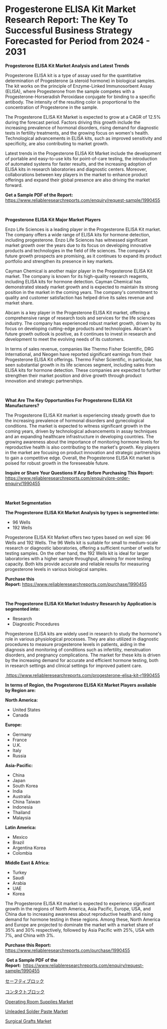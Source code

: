 <p><h1>Progesterone ELISA Kit Market Research Report: The Key To Successful Business Strategy Forecasted for Period from 2024 - 2031</h1></p><p><strong>Progesterone ELISA Kit Market Analysis and Latest Trends</strong></p>
<p><p>Progesterone ELISA kit is a type of assay used for the quantitative determination of Progesterone (a steroid hormone) in biological samples. The kit works on the principle of Enzyme-Linked Immunosorbent Assay (ELISA), where Progesterone from the sample competes with a Progesterone-Horseradish Peroxidase conjugate for binding to a specific antibody. The intensity of the resulting color is proportional to the concentration of Progesterone in the sample.</p><p>The Progesterone ELISA Kit Market is expected to grow at a CAGR of 12.5% during the forecast period. Factors driving this growth include the increasing prevalence of hormonal disorders, rising demand for diagnostic tests in fertility treatments, and the growing focus on women's health. Technological advancements in ELISA kits, such as improved sensitivity and specificity, are also contributing to market growth.</p><p>Latest trends in the Progesterone ELISA Kit Market include the development of portable and easy-to-use kits for point-of-care testing, the introduction of automated systems for faster results, and the increasing adoption of ELISA kits in research laboratories and diagnostic centers. Moreover, collaborations between key players in the market to enhance product offerings and expand their global presence are also driving the market forward.</p></p>
<p><strong>Get a Sample PDF of the Report:&nbsp;</strong> <a href="https://www.reliableresearchreports.com/enquiry/request-sample/1990455">https://www.reliableresearchreports.com/enquiry/request-sample/1990455</a></p>
<p>&nbsp;</p>
<p><strong>Progesterone ELISA Kit Major Market Players</strong></p>
<p><p>Enzo Life Sciences is a leading player in the Progesterone ELISA Kit market. The company offers a wide range of ELISA kits for hormone detection, including progesterone. Enzo Life Sciences has witnessed significant market growth over the years due to its focus on developing innovative products and technologies in the field of life sciences. The company's future growth prospects are promising, as it continues to expand its product portfolio and strengthen its presence in key markets.</p><p>Cayman Chemical is another major player in the Progesterone ELISA Kit market. The company is known for its high-quality research reagents, including ELISA kits for hormone detection. Cayman Chemical has demonstrated steady market growth and is expected to maintain its strong position in the market in the coming years. The company's commitment to quality and customer satisfaction has helped drive its sales revenue and market share.</p><p>Abcam is a key player in the Progesterone ELISA Kit market, offering a comprehensive range of research tools and services for the life sciences industry. The company has experienced robust market growth, driven by its focus on developing cutting-edge products and technologies. Abcam's future growth outlook is positive, as it continues to invest in research and development to meet the evolving needs of its customers.</p><p>In terms of sales revenue, companies like Thermo Fisher Scientific, DRG International, and Neogen have reported significant earnings from their Progesterone ELISA Kit offerings. Thermo Fisher Scientific, in particular, has seen substantial growth in its life sciences segment, including sales from ELISA kits for hormone detection. These companies are expected to further strengthen their market position and drive growth through product innovation and strategic partnerships.</p></p>
<p>&nbsp;</p>
<p><strong>What Are The Key Opportunities For Progesterone ELISA Kit Manufacturers?</strong></p>
<p><p>The Progesterone ELISA Kit market is experiencing steady growth due to the increasing prevalence of hormonal disorders and gynecological conditions. The market is expected to witness significant growth in the coming years, driven by technological advancements in assay techniques and an expanding healthcare infrastructure in developing countries. The growing awareness about the importance of monitoring hormone levels for reproductive health is also contributing to the market's growth. Key players in the market are focusing on product innovation and strategic partnerships to gain a competitive edge. Overall, the Progesterone ELISA Kit market is poised for robust growth in the foreseeable future.</p></p>
<p><strong>Inquire or Share Your Questions If Any Before Purchasing This Report:</strong> <a href="https://www.reliableresearchreports.com/enquiry/pre-order-enquiry/1990455">https://www.reliableresearchreports.com/enquiry/pre-order-enquiry/1990455</a></p>
<p>&nbsp;</p>
<p><strong>Market Segmentation</strong></p>
<p><strong>The Progesterone ELISA Kit Market Analysis by types is segmented into:</strong></p>
<p><ul><li>96 Wells</li><li>192 Wells</li></ul></p>
<p><p>Progesterone ELISA Kit Market offers two types based on well size: 96 Wells and 192 Wells. The 96 Wells kit is suitable for small to medium-scale research or diagnostic laboratories, offering a sufficient number of wells for testing samples. On the other hand, the 192 Wells kit is ideal for larger laboratories with a higher sample throughput, allowing for more testing capacity. Both kits provide accurate and reliable results for measuring progesterone levels in various biological samples.</p></p>
<p><strong>Purchase this Report:&nbsp;</strong><a href="https://www.reliableresearchreports.com/purchase/1990455">https://www.reliableresearchreports.com/purchase/1990455</a></p>
<p>&nbsp;</p>
<p><strong>The Progesterone ELISA Kit Market Industry Research by Application is segmented into:</strong></p>
<p><ul><li>Research</li><li>Diagnostic Procedures</li></ul></p>
<p><p>Progesterone ELISA kits are widely used in research to study the hormone's role in various physiological processes. They are also utilized in diagnostic procedures to measure progesterone levels in patients, aiding in the diagnosis and monitoring of conditions such as infertility, menstruation disorders, and pregnancy complications. The market for these kits is driven by the increasing demand for accurate and efficient hormone testing, both in research settings and clinical settings for improved patient care.</p></p>
<p><a href="https://www.reliableresearchreports.com/progesterone-elisa-kit-r1990455">&nbsp;https://www.reliableresearchreports.com/progesterone-elisa-kit-r1990455</a></p>
<p><strong>In terms of Region, the Progesterone ELISA Kit Market Players available by Region are:</strong></p>
<p>
    <p> <strong> North America: </strong>
        <ul>
            <li>United States</li>
            <li>Canada</li>
        </ul>
        </p> 
    <p> <strong> Europe: </strong>
        <ul>
            <li>Germany</li>
            <li>France</li>
            <li>U.K.</li>
            <li>Italy</li>
            <li>Russia</li>
        </ul>
        </p> 
    <p> <strong> Asia-Pacific: </strong>
        <ul>
            <li>China</li>
            <li>Japan</li>
            <li>South Korea</li>
            <li>India</li>
            <li>Australia</li>
            <li>China Taiwan</li>
            <li>Indonesia</li>
            <li>Thailand</li>
            <li>Malaysia</li>
        </ul>
        </p> 
    <p> <strong> Latin America: </strong>
        <ul>
            <li>Mexico</li>
            <li>Brazil</li>
            <li>Argentina Korea</li>
            <li>Colombia</li>
        </ul>
        </p> 
    <p> <strong> Middle East & Africa: </strong>
        <ul>
            <li>Turkey</li>
            <li>Saudi</li>
            <li>Arabia</li>
            <li>UAE</li>
            <li>Korea</li>
        </ul>
    </p>
    </p>
<p><p>The Progesterone ELISA Kit market is expected to experience significant growth in the regions of North America, Asia Pacific, Europe, USA, and China due to increasing awareness about reproductive health and rising demand for hormone testing in these regions. Among these, North America and Europe are projected to dominate the market with a market share of 35% and 30% respectively, followed by Asia Pacific with 25%, USA with 7%, and China with 3%.</p></p>
<p><strong>Purchase this Report: </strong><a href="https://www.reliableresearchreports.com/purchase/1990455">https://www.reliableresearchreports.com/purchase/1990455</a></p>
<p>&nbsp;<strong>Get a Sample PDF of the Report:&nbsp;&nbsp;</strong><a href="https://www.reliableresearchreports.com/enquiry/request-sample/1990455">https://www.reliableresearchreports.com/enquiry/request-sample/1990455</a></p>
<p><strong></strong></p>
<p><p><a href="https://github.com/EstaSprer20231/Market-Research-Report-List-1/blob/main/663410450532.md">セーフティブロック</a></p><p><a href="https://github.com/klon646/Market-Research-Report-List-1/blob/main/345163950533.md">コンタクトブロック</a></p><p><a href="https://github.com/angeliabkratze/Market-Research-Report-List-1/blob/main/operating-room-supplies-market.md">Operating Room Supplies Market</a></p><p><a href="https://issuu.com/reportprime-2/docs/unleaded-solder-paste-market-size-2030.pptx">Unleaded Solder Paste Market</a></p><p><a href="https://github.com/Angelnienowdseej3e45z3p8c/Market-Research-Report-List-2/blob/main/surgical-grafts-market.md">Surgical Grafts Market</a></p></p>
